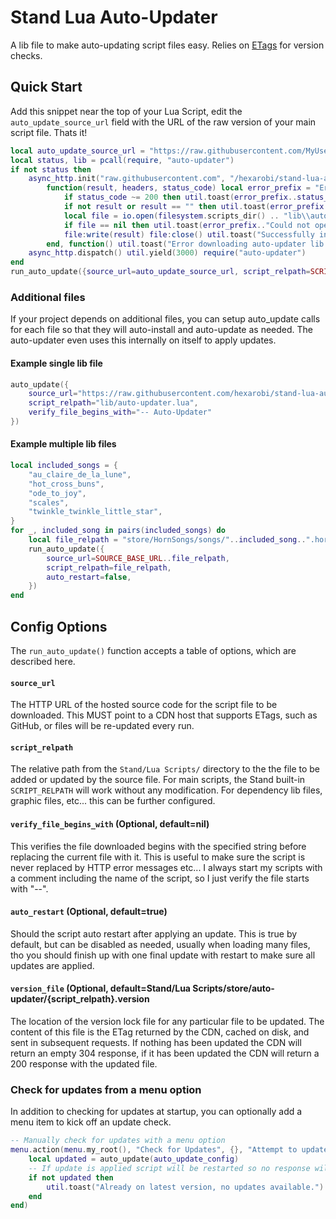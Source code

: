 # Stand Lua Auto-Updater

A lib file to make auto-updating script files easy. Relies on [ETags](https://developer.mozilla.org/en-US/docs/Web/HTTP/Headers/ETag) for version checks.

## Quick Start

Add this snippet near the top of your Lua Script, edit the `auto_update_source_url` field with the URL of the raw version of your main script file. Thats it!

```lua
local auto_update_source_url = "https://raw.githubusercontent.com/MyUsername/MyProjectName/main/MyScriptName.lua"
local status, lib = pcall(require, "auto-updater")
if not status then
    async_http.init("raw.githubusercontent.com", "/hexarobi/stand-lua-auto-updater/main/auto-updater.lua",
        function(result, headers, status_code) local error_prefix = "Error downloading auto-updater: "
            if status_code ~= 200 then util.toast(error_prefix..status_code) return false end
            if not result or result == "" then util.toast(error_prefix.."Found empty file.") return false end
            local file = io.open(filesystem.scripts_dir() .. "lib\\auto-updater.lua", "wb")
            if file == nil then util.toast(error_prefix.."Could not open file for writing.") return false end
            file:write(result) file:close() util.toast("Successfully installed auto-updater lib")
        end, function() util.toast("Error downloading auto-updater lib. Update failed to download.") end)
    async_http.dispatch() util.yield(3000) require("auto-updater")
end
run_auto_update({source_url=auto_update_source_url, script_relpath=SCRIPT_RELPATH})
```

### Additional files

If your project depends on additional files, you can setup auto_update calls for each file so that they 
will auto-install and auto-update as needed. The auto-updater even uses this internally on itself to apply updates.

#### Example single lib file

```lua
auto_update({
    source_url="https://raw.githubusercontent.com/hexarobi/stand-lua-auto-updater/main/auto-updater.lua",
    script_relpath="lib/auto-updater.lua",
    verify_file_begins_with="-- Auto-Updater"
})
```

#### Example multiple lib files

```lua
local included_songs = {
    "au_claire_de_la_lune",
    "hot_cross_buns",
    "ode_to_joy",
    "scales",
    "twinkle_twinkle_little_star",
}
for _, included_song in pairs(included_songs) do
    local file_relpath = "store/HornSongs/songs/"..included_song..".horn"
    run_auto_update({
        source_url=SOURCE_BASE_URL..file_relpath,
        script_relpath=file_relpath,
        auto_restart=false,
    })
end
```

## Config Options

The `run_auto_update()` function accepts a table of options, which are described here.


#### `source_url`

The HTTP URL of the hosted source code for the script file to be downloaded. 
This MUST point to a CDN host that supports ETags, such as GitHub, or files will be re-updated every run.

#### `script_relpath`

The relative path from the `Stand/Lua Scripts/` directory to the the file to be added or updated by the source file.
For main scripts, the Stand built-in `SCRIPT_RELPATH` will work without any modification.
For dependency lib files, graphic files, etc... this can be further configured.

#### `verify_file_begins_with` (Optional, default=nil)

This verifies the file downloaded begins with the specified string before replacing the current file with it.
This is useful to make sure the script is never replaced by HTTP error messages etc...
I always start my scripts with a comment including the name of the script, so I just verify the file starts with "--".

#### `auto_restart` (Optional, default=true)

Should the script auto restart after applying an update. 
This is true by default, but can be disabled as needed, usually when loading many files,
tho you should finish up with one final update with restart to make sure all updates are applied.

#### `version_file` (Optional, default=Stand/Lua Scripts/store/auto-updater/{script_relpath}.version

The location of the version lock file for any particular file to be updated.
The content of this file is the ETag returned by the CDN, cached on disk, and sent in subsequent requests.
If nothing has been updated the CDN will return an empty 304 response,
if it has been updated the CDN will return a 200 response with the updated file.

### Check for updates from a menu option

In addition to checking for updates at startup, you can optionally add
a menu item to kick off an update check.

```lua
-- Manually check for updates with a menu option
menu.action(menu.my_root(), "Check for Updates", {}, "Attempt to update to latest version", function()
    local updated = auto_update(auto_update_config)
    -- If update is applied script will be restarted so no response will return
    if not updated then
        util.toast("Already on latest version, no updates available.")
    end
end)
```
